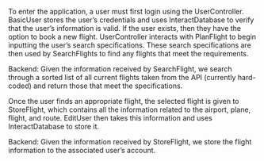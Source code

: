 To enter the application, a user must first login using the UserController. BasicUser stores the user’s credentials and uses InteractDatabase to verify that the user’s information is valid. If the user exists, then they have the option to book a new flight. UserController interacts with PlanFlight to begin inputting the user’s search specifications. These search specifications are then used by SearchFlights to find any flights that meet the requirements.  

Backend: Given the information received by SearchFlight, we search through a sorted list of all current flights taken from the API (currently hard-coded) and return those that meet the specifications. 

Once the user finds an appropriate flight, the selected flight is given to StoreFlight, which contains all the information related to the airport, plane, flight, and route. EditUser then takes this information and uses InteractDatabase to store it. 

Backend: Given the information received by StoreFlight, we store the flight information to the associated user’s account. 
